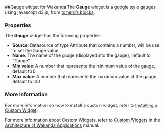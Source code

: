 ##Gauge widget for Wakanda
The __Gauge__ widget is a google style gauges using javascript d3.js, from [tomerd’s blocks](http://bl.ocks.org/tomerd "tomerd’s blocks").

### Properties
The __Gauge__ widget has the following properties:
* __Source__: Datasource of type Attribute that contains a number, will be use to set the Gauge value.
* __Name__: The name of the gauge (displayed into the gauge), default to "Gauge"
* __Min value__: A number that represente the minimum value of the gauge, default to 0
* __Max value__: A number that represente the maximum value of the gauge, default to 100

### More Information
For more information on how to install a custom widget, refer to [Installing a Custom Widget](http://doc.wakanda.org/WakandaStudio0/help/Title/en/page3869.html#1027761).

For more information about Custom Widgets, refer to [Custom Widgets](http://doc.wakanda.org/Wakanda0.v5/help/Title/en/page3863.html "Custom Widgets") in the [Architecture of Wakanda Applications](http://doc.wakanda.org/Wakanda0.v5/help/Title/en/page3844.html "Architecture of Wakanda Applications") manual.
